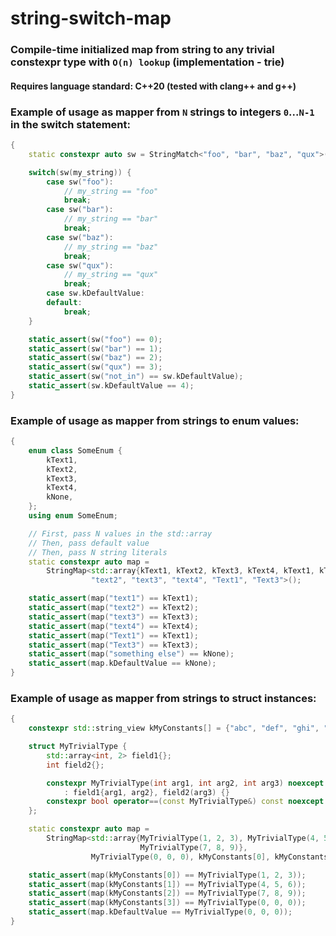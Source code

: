 # string-switch-map
### Compile-time initialized map from string to any trivial constexpr type with `O(n) lookup` (implementation - trie)

#### Requires language standard: C++20 (tested with clang++ and g++)

### Example of usage as mapper from `N` strings to integers `0`...`N-1` in the switch statement:
```c++
{
    static constexpr auto sw = StringMatch<"foo", "bar", "baz", "qux">();

    switch(sw(my_string)) {
        case sw("foo"):
            // my_string == "foo"
            break;
        case sw("bar"):
            // my_string == "bar"
            break;
        case sw("baz"):
            // my_string == "baz"
            break;
        case sw("qux"):
            // my_string == "qux"
            break;
        case sw.kDefaultValue:
        default:
            break;
    }

    static_assert(sw("foo") == 0);
    static_assert(sw("bar") == 1);
    static_assert(sw("baz") == 2);
    static_assert(sw("qux") == 3);
    static_assert(sw("not_in") == sw.kDefaultValue);
    static_assert(sw.kDefaultValue == 4);
}
```
### Example of usage as mapper from strings to enum values:
```c++
{
    enum class SomeEnum {
        kText1,
        kText2,
        kText3,
        kText4,
        kNone,
    };
    using enum SomeEnum;

    // First, pass N values in the std::array
    // Then, pass default value
    // Then, pass N string literals
    static constexpr auto map =
        StringMap<std::array{kText1, kText2, kText3, kText4, kText1, kText3}, kNone, "text1",
                  "text2", "text3", "text4", "Text1", "Text3">();

    static_assert(map("text1") == kText1);
    static_assert(map("text2") == kText2);
    static_assert(map("text3") == kText3);
    static_assert(map("text4") == kText4);
    static_assert(map("Text1") == kText1);
    static_assert(map("Text3") == kText3);
    static_assert(map("something else") == kNone);
    static_assert(map.kDefaultValue == kNone);
}
```

### Example of usage as mapper from strings to struct instances:
```c++
{
    constexpr std::string_view kMyConstants[] = {"abc", "def", "ghi", "sneaky input"};

    struct MyTrivialType {
        std::array<int, 2> field1{};
        int field2{};

        constexpr MyTrivialType(int arg1, int arg2, int arg3) noexcept
            : field1{arg1, arg2}, field2(arg3) {}
        constexpr bool operator==(const MyTrivialType&) const noexcept = default;
    };

    static constexpr auto map =
        StringMap<std::array{MyTrivialType(1, 2, 3), MyTrivialType(4, 5, 6),
                             MyTrivialType(7, 8, 9)},
                  MyTrivialType(0, 0, 0), kMyConstants[0], kMyConstants[1], kMyConstants[2]>();

    static_assert(map(kMyConstants[0]) == MyTrivialType(1, 2, 3));
    static_assert(map(kMyConstants[1]) == MyTrivialType(4, 5, 6));
    static_assert(map(kMyConstants[2]) == MyTrivialType(7, 8, 9));
    static_assert(map(kMyConstants[3]) == MyTrivialType(0, 0, 0));
    static_assert(map.kDefaultValue == MyTrivialType(0, 0, 0));
}
```

